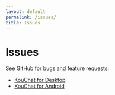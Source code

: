 ```yaml
---
layout: default
permalink: /issues/
title: Issues
---
```


# Issues

See GitHub for bugs and feature requests:

* [KouChat for Desktop](https://github.com/blurpy/kouchat/issues)
* [KouChat for Android](https://github.com/blurpy/kouchat-android/issues)
